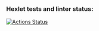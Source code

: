 ### Hexlet tests and linter status:
[![Actions Status](https://github.com/AndreyBers/python-project-49/actions/workflows/hexlet-check.yml/badge.svg)](https://github.com/AndreyBers/python-project-49/actions)